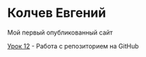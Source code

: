 # Колчев Евгений
Мой первый опубликованный сайт

[Урок 12](https://kolchev1991.github.io/lesson_12/ "Домашка") - Работа с репозиторием на GitHub
